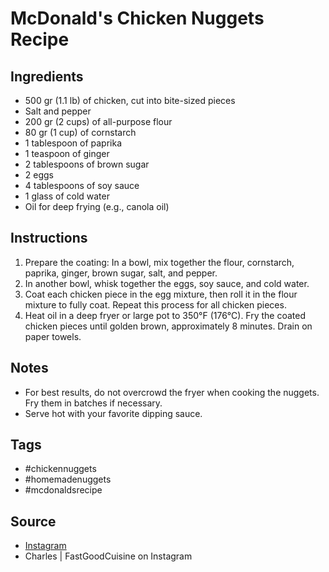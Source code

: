  # McDonald's Chicken Nuggets Recipe

## Ingredients

- 500 gr (1.1 lb) of chicken, cut into bite-sized pieces
- Salt and pepper
- 200 gr (2 cups) of all-purpose flour
- 80 gr (1 cup) of cornstarch
- 1 tablespoon of paprika
- 1 teaspoon of ginger
- 2 tablespoons of brown sugar
- 2 eggs
- 4 tablespoons of soy sauce
- 1 glass of cold water
- Oil for deep frying (e.g., canola oil)

## Instructions

1. Prepare the coating: In a bowl, mix together the flour, cornstarch, paprika, ginger, brown sugar, salt, and pepper.
2. In another bowl, whisk together the eggs, soy sauce, and cold water.
3. Coat each chicken piece in the egg mixture, then roll it in the flour mixture to fully coat. Repeat this process for all chicken pieces.
4. Heat oil in a deep fryer or large pot to 350°F (176°C). Fry the coated chicken pieces until golden brown, approximately 8 minutes. Drain on paper towels.

## Notes

- For best results, do not overcrowd the fryer when cooking the nuggets. Fry them in batches if necessary.
- Serve hot with your favorite dipping sauce.

## Tags

- #chickennuggets
- #homemadenuggets
- #mcdonaldsrecipe

## Source

- [Instagram](https://www.instagram.com/p/CUr2bgCIh_f)
- Charles | FastGoodCuisine on Instagram